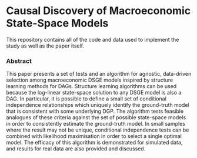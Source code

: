 # Causal Discovery of Macroeconomic State-Space Models

This repository contains all of the code and data used to implement the study as well as the paper itself.

### Abstract

This paper presents a set of tests and an algorithm for agnostic, data-driven selection among macroeconomic DSGE models inspired by structure learning methods for DAGs. Structure learning algorithms can be used because the log-linear state-space solution to any DSGE model is also a DAG. In particular, it is possible to define a small set of conditional independence relationships which uniquely identify the ground-truth model that is consistent with some underlying DGP. The algorithm tests feasible analogues of these criteria against the set of possible state-space models in order to consistently estimate the ground-truth model. In small samples where the result may not be unique, conditional independence tests can be combined with likelihood maximisation in order to select a single optimal model. The efficacy of this algorithm is demonstrated for simulated data, and results for real data are also provided and discussed.
